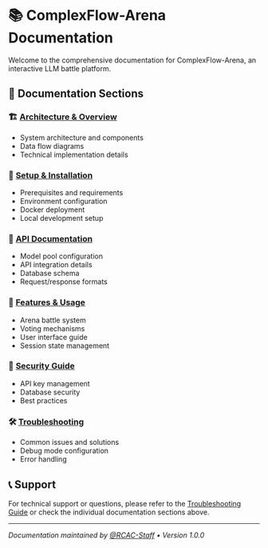 # 📚 ComplexFlow-Arena Documentation

Welcome to the comprehensive documentation for ComplexFlow-Arena, an interactive LLM battle platform.

## 📖 Documentation Sections

### 🏗️ [Architecture & Overview](Architecture)

- System architecture and components
- Data flow diagrams
- Technical implementation details

### 🚀 [Setup & Installation](Setup)

- Prerequisites and requirements
- Environment configuration
- Docker deployment
- Local development setup

### 🔌 [API Documentation](API)

- Model pool configuration
- API integration details
- Database schema
- Request/response formats

### 🎯 [Features & Usage](Features)

- Arena battle system
- Voting mechanisms
- User interface guide
- Session state management

### 🔐 [Security Guide](Security)

- API key management
- Database security
- Best practices

### 🛠️ [Troubleshooting](Troubleshooting)

- Common issues and solutions
- Debug mode configuration
- Error handling

## 📞 Support

For technical support or questions, please refer to the [Troubleshooting Guide](TROUBLESHOOTING.md) or check the individual documentation sections above.

---

*Documentation maintained by [@RCAC-Staff](https://github.com/PurdueRCAC) • Version 1.0.0*
